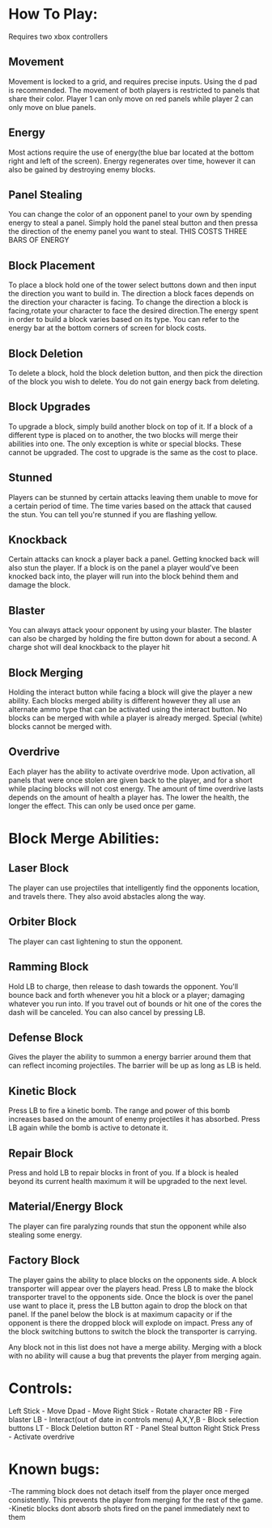 
# How To Play:

Requires two xbox controllers

## Movement
 Movement is locked to a grid, and requires precise inputs. Using the d pad is recommended. The movement
of both players is restricted to panels that share their color. 
Player 1 can only move on red panels while player 2 can only move on blue panels.

## Energy
 Most actions require the use of energy(the blue bar located at the bottom right and left of the screen).
Energy regenerates over time, however it can also be gained by destroying enemy blocks.

## Panel Stealing 
 You can change the color of an opponent panel to your own by spending energy to steal a panel.
Simply hold the panel steal button and then pressa the direction of the enemy panel you want to steal. 
THIS COSTS THREE BARS OF ENERGY

## Block Placement
 To place a block hold one of the tower select buttons down and then input the direction
you want to build in. The direction a block faces depends on the direction your character is facing. 
To change the direction a block is facing,rotate your character to face the desired direction.The energy spent
in order to build a block varies based on its type. You can refer to the energy bar at the bottom corners of
screen for block costs.

## Block Deletion 
 To delete a block, hold the block deletion button, and then pick the direction of the block you
wish to delete. You do not gain energy back from deleting.

## Block Upgrades 
 To upgrade a block, simply build another block on top of it. If a block of a different type is placed 
on to another, the two blocks will merge their abilities into one. The only exception is white or special blocks.
These cannot be upgraded. The cost to upgrade is the same as the cost to place.

## Stunned 
 Players can be stunned by certain attacks leaving them unable to move for a certain period of time. The time
varies based on the attack that caused the stun. You can tell you're stunned if you are flashing yellow.

## Knockback 
 Certain attacks can knock a player back a panel. Getting knocked back will also stun the player. If a block
is on the panel a player would've been knocked back into, the player will run into the block behind them and damage the
block.

## Blaster 
 You can always attack yoour opponent by using your blaster. The blaster can also be charged by holding the fire 
button down for about a second. A charge shot will deal knockback to the player hit

## Block Merging 
  Holding the interact button while facing a block will give the player a new ability. Each blocks merged 
ability is different however they all use an alternate ammo type that can be activated using the interact button.
No blocks can be merged with while a player is already merged. Special (white) blocks cannot be merged with.

## Overdrive 
 Each player has the ability to activate overdrive mode. Upon activation, all panels that were once stolen
are given back to the player, and for a short while placing blocks will not cost energy. The amount of time overdrive
lasts depends on the amount of health a player has. The lower the health, the longer the effect. 
This can only be used once per game.

# Block Merge Abilities:

## Laser Block
 The player can use projectiles that intelligently find the opponents location, and travels there. They
also avoid abstacles along the way.

## Orbiter Block 
 The player can cast lightening to stun the opponent.

## Ramming Block 
 Hold LB to charge, then release to dash towards the opponent. 
You'll bounce back and forth whenever you hit a block or a player; damaging whatever you run into. 
If you travel out of bounds or hit one of the cores the dash will be canceled. You can also cancel by pressing LB.

## Defense Block 
 Gives the player the ability to summon a energy barrier around them that can reflect incoming projectiles.
The barrier will be up as long as LB is held.

## Kinetic Block 
 Press LB to fire a kinetic bomb. The range and power of this bomb increases based on the amount of enemy
projectiles it has absorbed. Press LB again while the bomb is active to detonate it. 

## Repair Block 
 Press and hold LB to repair blocks in front of you. If a block is healed beyond its current health maximum it will be upgraded to the next level.

## Material/Energy Block 
 The player can fire paralyzing rounds that stun the opponent while also stealing some energy.

 ## Factory Block 
 The player gains the ability to place blocks on the opponents side. A block transporter will appear over the players head. Press LB to make the block transporter travel to the opponents side. Once the block is over the panel use want to place it, press the LB button again to drop the block on that panel. If the panel below the block is at maximum capacity or if the opponent is there the dropped block will explode on impact. Press any of the block switching buttons to switch the block the transporter is carrying.

Any block not in this list does not have a merge ability. Merging with a block with no ability will cause a bug that
prevents the player from merging again.

# Controls:

Left Stick - Move
Dpad - Move
Right Stick - Rotate character
RB - Fire blaster
LB - Interact(out of date in controls menu)
A,X,Y,B - Block selection buttons
LT - Block Deletion button
RT - Panel Steal button
Right Stick Press - Activate overdrive

# Known bugs:
-The ramming block does not detach itself from the player once merged consistently. This prevents the player from merging for the
rest of the game.
-Kinetic blocks dont absorb shots fired on the panel immediately next to them





 
